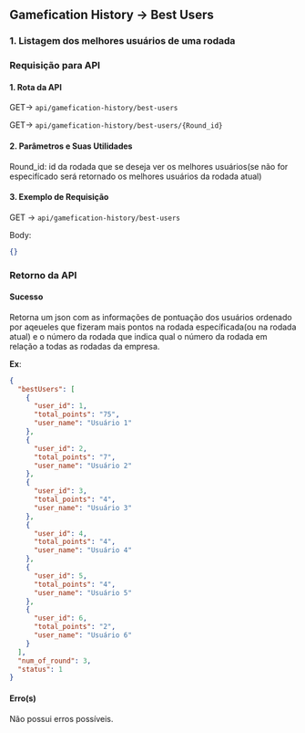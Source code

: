 ## Gamefication History -> Best Users

### 1. Listagem dos melhores usuários de uma rodada

### Requisição para API

#### 1. Rota da API

GET-> `api/gamefication-history/best-users`

GET-> `api/gamefication-history/best-users/{Round_id}`

#### 2. Parâmetros e Suas Utilidades

Round_id: id da rodada que se deseja ver os melhores usuários(se não for especifícado será retornado os melhores usuários da rodada atual)

#### 3. Exemplo de Requisição

GET -> `api/gamefication-history/best-users`

Body:

```json
{}
```

### Retorno da API

#### Sucesso

Retorna um json com as informações de pontuação dos usuários ordenado por aqeueles que fizeram mais pontos na rodada específicada(ou na rodada atual) e o número da rodada que indica qual o número da rodada em relação a todas as rodadas da empresa.

**Ex**:

```json
{
  "bestUsers": [
    {
      "user_id": 1,
      "total_points": "75",
      "user_name": "Usuário 1"
    },
    {
      "user_id": 2,
      "total_points": "7",
      "user_name": "Usuário 2"
    },
    {
      "user_id": 3,
      "total_points": "4",
      "user_name": "Usuário 3"
    },
    {
      "user_id": 4,
      "total_points": "4",
      "user_name": "Usuário 4"
    },
    {
      "user_id": 5,
      "total_points": "4",
      "user_name": "Usuário 5"
    },
    {
      "user_id": 6,
      "total_points": "2",
      "user_name": "Usuário 6"
    }
  ],
  "num_of_round": 3,
  "status": 1
}
```

#### Erro(s)

Não possui erros possíveis.
